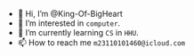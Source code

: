 - 👋 Hi, I’m @King-Of-BigHeart
- 👀 I’m interested in `computer`.
- 🌱 I’m currently learning `CS` in `HHU`.
- 📫 How to reach me `m23110101460@icloud.com`


